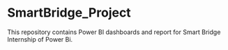 # SmartBridge_Project
This repository contains Power BI dashboards and report for Smart Bridge Internship of Power Bi.
